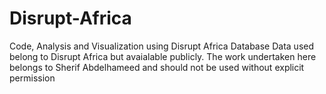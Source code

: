 # Disrupt-Africa
 Code, Analysis and Visualization using Disrupt Africa Database
Data used belong to Disrupt Africa but avaialable publicly.
The work undertaken here belongs to Sherif Abdelhameed and should not be used without explicit permission